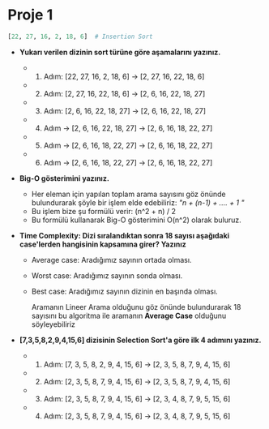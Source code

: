 # Proje 1

```python
[22, 27, 16, 2, 18, 6]  # Insertion Sort
```

- **Yukarı verilen dizinin sort türüne göre aşamalarını yazınız.**
    
    - 1. Adım: [22, 27, 16, 2, 18, 6] -> [2, 27, 16, 22, 18, 6]
    - 2. Adım: [2, 27, 16, 22, 18, 6] -> [2, 6, 16, 22, 18, 27]
    - 3. Adım: [2, 6, 16, 22, 18, 27] -> [2, 6, 16, 22, 18, 27]
    - 4. Adım -> [2, 6, 16, 22, 18, 27] -> [2, 6, 16, 18, 22, 27]
    - 5. Adım -> [2, 6, 16, 18, 22, 27] -> [2, 6, 16, 18, 22, 27]
    - 6. Adım -> [2, 6, 16, 18, 22, 27] -> [2, 6, 16, 18, 22, 27]

- **Big-O gösterimini yazınız.**

    - Her eleman için yapılan toplam arama sayısını göz önünde bulundurarak şöyle bir işlem elde edebiliriz: _"n + (n-1) + .... + 1 "_
    - Bu işlem bize şu formülü verir: (n^2 + n) / 2
    - Bu formülü kullanarak Big-O gösterimini O(n^2) olarak buluruz.

- **Time Complexity: Dizi sıralandıktan sonra 18 sayısı aşağıdaki case'lerden hangisinin kapsamına girer? Yazınız**

    - Average case: Aradığımız sayının ortada olması.
    - Worst case: Aradığımız sayının sonda olması.
    - Best case: Aradığımız sayının dizinin en başında olması.

        Aramanın Lineer Arama olduğunu göz önünde bulundurarak 18 sayısını bu algoritma ile aramanın **Average Case** olduğunu söyleyebiliriz



- **[7,3,5,8,2,9,4,15,6] dizisinin Selection Sort'a göre ilk 4 adımını yazınız.**

    - 1. Adım: [7, 3, 5, 8, 2, 9, 4, 15, 6] -> [2, 3, 5, 8, 7, 9, 4, 15, 6]
    - 2. Adım: [2, 3, 5, 8, 7, 9, 4, 15, 6] -> [2, 3, 5, 8, 7, 9, 4, 15, 6]
    - 3. Adım: [2, 3, 5, 8, 7, 9, 4, 15, 6] -> [2, 3, 4, 8, 7, 9, 5, 15, 6]
    - 4. Adım: [2, 3, 5, 8, 7, 9, 4, 15, 6] -> [2, 3, 4, 8, 7, 9, 5, 15, 6]